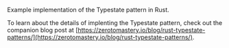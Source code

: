 Example implementation of the Typestate pattern in Rust.

To learn about the details of implenting the Typestate pattern, check out the companion blog post at [https://zerotomastery.io/blog/rust-typestate-patterns/](https://zerotomastery.io/blog/rust-typestate-patterns/).
